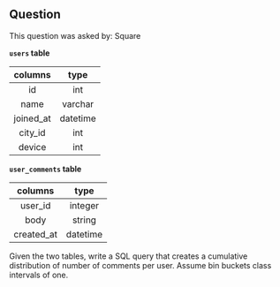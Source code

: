 ## Question
This question was asked by: Square

**`users` table**

|  columns  |   type   |
|:---------:|:--------:|
|     id    |    int   |
|    name   |  varchar |
| joined_at | datetime |
|  city_id  |    int   |
|   device  |    int   |

**`user_comments` table**

|   columns  |   type   |
|:----------:|:--------:|
|   user_id  |  integer |
|    body    |  string  |
| created_at | datetime |

Given the two tables, write a SQL query that creates a cumulative distribution of number of comments per user. Assume bin buckets class intervals of one.

<!-- ## Solution
This question is similar to the question about creating a histogram from writing a query. However creating a cumulative distribution plot requires another couple of steps.

We can start out with the query to count the frequency of each user by joining `users` to `user_comments` and then grouping by the user id to get the number of comments per user.

```
WITH hist AS (
    SELECT users.id, COUNT(user_comments.user_id) AS frequency
    FROM users
    LEFT JOIN user_comments
        ON users.id = user_comments.user_id
    GROUP BY 1
)
```

Now we can group on the frequency column to get the distribution per number of comments. This is our general histogram distribution of number of comments per user. Note that since we are getting the COUNT of the `user_comments` table, users that comment 0 times will show up in the 0 frequency bucket.

```
WITH freq AS (
    SELECT frequency, COUNT(*) AS num_users
    FROM hist
    GROUP BY 1
)
```

Now that we have our histogram, how do we get a cumulative distribution? Specifically we want to see our frequency table go from:

| frequency | count |
|:---------:|:-----:|
|     0     |   10  |
|     1     |   15  |
|     2     |   12  |

to:

| frequency | count |
|:---------:|:-----:|
|     0     |   10  |
|     1     |   25  |
|     2     |   27  |

Let's see if we can find a pattern and logical grouping that gets us what we want. The constraints given to us are that we will probably have to self-join since we can compute the cumulative total from the data in the existing histogram table.

If we can model out that computation, we'll find that the cumulative is taken from the sum all of the frequency counts **lower than the specified frequency index**. In which we can then run our self join on a condition where we set the **left f1 table frequency index as greater than the right table frequency index**.

```
FROM freq AS f1
LEFT JOIN freq AS f2
    ON f1.frequency >= f2.frequency
```

Now we just have to sum up the `num_users` column while grouping by the f1.frequency index.

```
WITH hist AS (
    SELECT users.id, COUNT(user_comments.user_id) AS frequency
    FROM users
    LEFT JOIN user_comments
        ON users.id = user_comments.user_id
    GROUP BY 1
)

WITH freq AS (
    SELECT frequency, COUNT(*) AS num_users
    FROM hist
    GROUP BY 1
)

SELECT f1.frequency, SUM(f1.num_users) AS cum_total
FROM freq AS f1
LEFT JOIN freq AS f2
    ON f1.frequency >= f2.frequency
GROUP BY 1
``` -->
